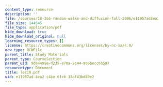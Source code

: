 ```yaml
---
content_type: resource
description: ''
file: /courses/18-366-random-walks-and-diffusion-fall-2006/e11957ad8ea2c4be6fcb33af43bd89e2_lec10.pdf
file_size: 144545
file_type: application/pdf
hide_download: true
hide_download_original: null
learning_resource_types: []
license: https://creativecommons.org/licenses/by-nc-sa/4.0/
ocw_type: OCWFile
parent_title: Study Materials
parent_type: CourseSection
parent_uid: 9d04499e-d235-e70a-2c44-99ebecc6b597
resourcetype: Document
title: lec10.pdf
uid: e11957ad-8ea2-c4be-6fcb-33af43bd89e2
---
```

